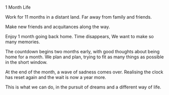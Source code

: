 1 Month Life

Work for 11 months in a distant land.
Far away from family and friends.

Make new friends and acquitances along the way.

Enjoy 1 month going back home.
Time disappears, We want to make so many memories.

The countdown begins two months early, with good thoughts about being home for a month.
We plan and plan, trying to fit as many things as possible in the short window.

At the end of the month, a wave of sadness comes over.
Realising the clock has reset again and the wait is now a year more.

This is what we can do, in the pursuit of dreams and a different way of life.
